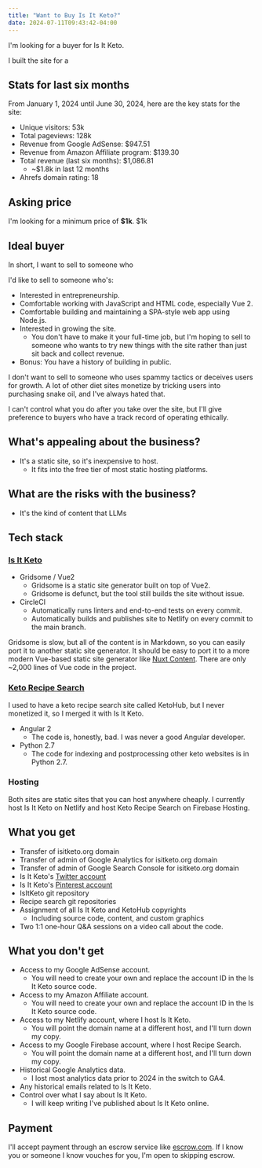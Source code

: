 ```yaml
---
title: "Want to Buy Is It Keto?"
date: 2024-07-11T09:43:42-04:00
---
```


I'm looking for a buyer for Is It Keto.

I built the site for a

## Stats for last six months

From January 1, 2024 until June 30, 2024, here are the key stats for the site:

- Unique visitors: 53k
- Total pageviews: 128k
- Revenue from Google AdSense: $947.51
- Revenue from Amazon Affiliate program: $139.30
- Total revenue (last six months): $1,086.81
  - ~$1.8k in last 12 months
- Ahrefs domain rating: 18

## Asking price

I'm looking for a minimum price of **$1k**.
$1k

## Ideal buyer

In short, I want to sell to someone who

I'd like to sell to someone who's:

- Interested in entrepreneurship.
- Comfortable working with JavaScript and HTML code, especially Vue 2.
- Comfortable building and maintaining a SPA-style web app using Node.js.
- Interested in growing the site.
  - You don't have to make it your full-time job, but I'm hoping to sell to someone who wants to try new things with the site rather than just sit back and collect revenue.
- Bonus: You have a history of building in public.

I don't want to sell to someone who uses spammy tactics or deceives users for growth. A lot of other diet sites monetize by tricking users into purchasing snake oil, and I've always hated that.

I can't control what you do after you take over the site, but I'll give preference to buyers who have a track record of operating ethically.

## What's appealing about the business?

- It's a static site, so it's inexpensive to host.
  - It fits into the free tier of most static hosting platforms.

## What are the risks with the business?

- It's the kind of content that LLMs

## Tech stack

### [Is It Keto](https://isitketo.org)

- Gridsome / Vue2
  - Gridsome is a static site generator built on top of Vue2.
  - Gridsome is defunct, but the tool still builds the site without issue.
- CircleCI
  - Automatically runs linters and end-to-end tests on every commit.
  - Automatically builds and publishes site to Netlify on every commit to the main branch.

Gridsome is slow, but all of the content is in Markdown, so you can easily port it to another static site generator. It should be easy to port it to a more modern Vue-based static site generator like [Nuxt Content](https://content.nuxt.com/). There are only \~2,000 lines of Vue code in the project.

### [Keto Recipe Search](https://recipe-search.isitketo.org)

I used to have a keto recipe search site called KetoHub, but I never monetized it, so I merged it with Is It Keto.

- Angular 2
  - The code is, honestly, bad. I was never a good Angular developer.
- Python 2.7
  - The code for indexing and postprocessing other keto websites is in Python 2.7.

### Hosting

Both sites are static sites that you can host anywhere cheaply. I currently host Is It Keto on Netlify and host Keto Recipe Search on Firebase Hosting.

## What you get

- Transfer of isitketo.org domain
- Transfer of admin of Google Analytics for isitketo.org domain
- Transfer of admin of Google Search Console for isitketo.org domain
- Is It Keto's [Twitter account](https://x.com/HeyIsItKeto)
- Is It Keto's [Pinterest account](https://www.pinterest.com/isitketo/)
- IsItKeto git repository
- Recipe search git repositories
- Assignment of all Is It Keto and KetoHub copyrights
  - Including source code, content, and custom graphics
- Two 1:1 one-hour Q&A sessions on a video call about the code.

## What you don't get

- Access to my Google AdSense account.
  - You will need to create your own and replace the account ID in the Is It Keto source code.
- Access to my Amazon Affiliate account.
  - You will need to create your own and replace the account ID in the Is It Keto source code.
- Access to my Netlify account, where I host Is It Keto.
  - You will point the domain name at a different host, and I'll turn down my copy.
- Access to my Google Firebase account, where I host Recipe Search.
  - You will point the domain name at a different host, and I'll turn down my copy.
- Historical Google Analytics data.
  - I lost most analytics data prior to 2024 in the switch to GA4.
- Any historical emails related to Is It Keto.
- Control over what I say about Is It Keto.
  - I will keep writing I've published about Is It Keto online.

## Payment

I'll accept payment through an escrow service like [escrow.com](https://escrow.com). If I know you or someone I know vouches for you, I'm open to skipping escrow.
